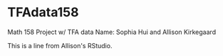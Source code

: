 # TFAdata158
Math 158 Project w/ TFA data
Name: Sophia Hui and Allison Kirkegaard

This is a line from Allison's RStudio.

